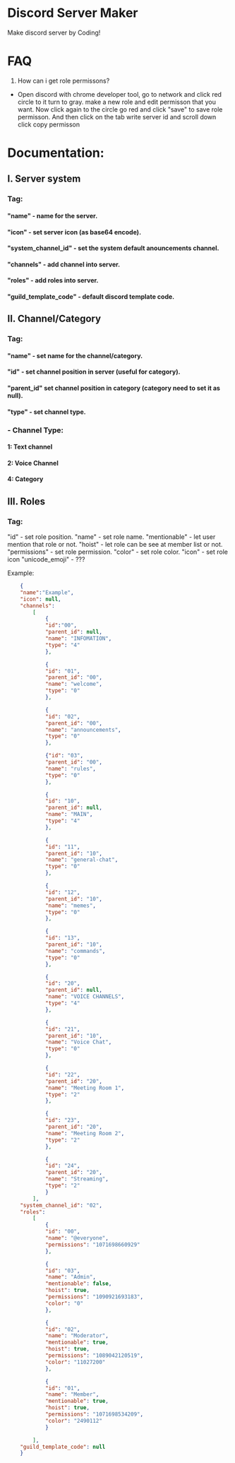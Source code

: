 # Discord Server Maker
Make discord server by Coding!



# FAQ
1. How can i get role permissons?
- Open discord with chrome developer tool, go to network and click red circle to it turn to gray. make a new role and edit permisson that you want. Now click again to the circle go red and click "save" to save role permisson. And then click on the tab write server id and scroll down click copy permisson

# Documentation:
## I. Server system
### Tag:
#### "name" - name for the server.
#### "icon" - set server icon (as base64 encode).
#### "system_channel_id" - set the system default anouncements channel.
#### "channels" - add channel into server.
#### "roles" - add roles into server.
#### 	"guild_template_code" - default discord template code.

## II. Channel/Category
### Tag:
#### "name" - set name for the channel/category.
#### "id" - set channel position in server (useful for category).
#### "parent_id" set channel position in category (category need to set it as null).
#### "type" - set channel type.

### - Channel Type:
#### 1: Text channel
#### 2: Voice Channel
#### 4: Category


## III. Roles
### Tag:
"id" - set role position.
"name" - set role name.
"mentionable" - let user mention that role or not.
"hoist" - let role can be see at member list or not.
"permissions" - set role permission.
"color" - set role color.
"icon" - set role icon
"unicode_emoji" - ???

Example:
```json
	{
	"name":"Example", 
	"icon": null, 
	"channels": 
		[
			{
			"id":"00", 
			"parent_id": null, 
			"name": "INFOMATION", 
			"type": "4"
			},

			{
			"id": "01", 
			"parent_id": "00", 
			"name": "welcome", 
			"type": "0"
			},

			{
			"id": "02", 
			"parent_id": "00", 
			"name": "announcements", 
			"type": "0"
			},

			{"id": "03", 
			"parent_id": "00", 
			"name": "rules", 
			"type": "0"
			},

			{
			"id": "10", 
			"parent_id": null, 
			"name": "MAIN", 
			"type": "4"
			},

			{
			"id": "11", 
			"parent_id": "10", 
			"name": "general-chat", 
			"type": "0"
			},

			{
			"id": "12", 
			"parent_id": "10", 
			"name": "memes", 
			"type": "0"
			},

			{
			"id": "13",
			"parent_id": "10",
			"name": "commands",
			"type": "0"
			},

			{
			"id": "20",
			"parent_id": null,
			"name": "VOICE CHANNELS",
			"type": "4"
			},

			{
			"id": "21",
			"parent_id": "10",
			"name": "Voice Chat",
			"type": "0"
			},

			{
			"id": "22", 
			"parent_id": "20",
			"name": "Meeting Room 1",
			"type": "2"
			},

			{
			"id": "23",
			"parent_id": "20",
			"name": "Meeting Room 2",
			"type": "2"
			},

			{
			"id": "24",
			"parent_id": "20",
			"name": "Streaming",
			"type": "2"
			}
		],
	"system_channel_id": "02",
	"roles":
		[
			{
			"id": "00",
			"name": "@everyone",
			"permissions": "1071698660929"
			},

			{
			"id": "03",
			"name": "Admin",
			"mentionable": false,
			"hoist": true,
			"permissions": "1090921693183",
			"color": "0"
			},

			{
			"id": "02",
			"name": "Moderator",
			"mentionable": true,
			"hoist": true,
			"permissions": "1089042120519",
			"color": "11027200"
			},

			{
			"id": "01",
			"name": "Member",
			"mentionable": true,
			"hoist": true,
			"permissions": "1071698534209",
			"color": "2490112"
			}

		],
	"guild_template_code": null
	}
```

